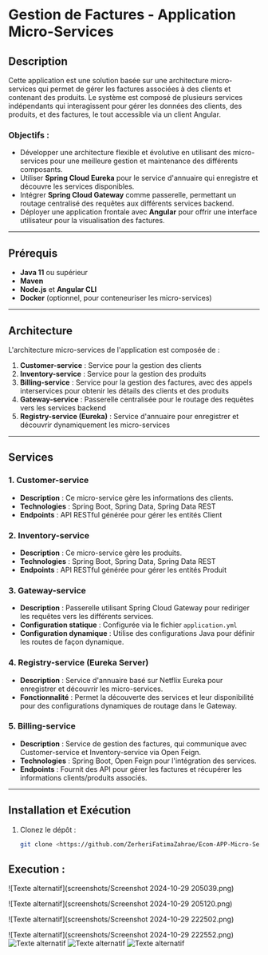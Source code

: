 # Gestion de Factures - Application Micro-Services

## Description

Cette application est une solution basée sur une architecture micro-services qui permet de gérer les factures associées à des clients et contenant des produits. Le système est composé de plusieurs services indépendants qui interagissent pour gérer les données des clients, des produits, et des factures, le tout accessible via un client Angular.

### Objectifs :
- Développer une architecture flexible et évolutive en utilisant des micro-services pour une meilleure gestion et maintenance des différents composants.
- Utiliser **Spring Cloud Eureka** pour le service d'annuaire qui enregistre et découvre les services disponibles.
- Intégrer **Spring Cloud Gateway** comme passerelle, permettant un routage centralisé des requêtes aux différents services backend.
- Déployer une application frontale avec **Angular** pour offrir une interface utilisateur pour la visualisation des factures.

---

## Prérequis

- **Java 11** ou supérieur
- **Maven**
- **Node.js** et **Angular CLI**
- **Docker** (optionnel, pour conteneuriser les micro-services)

---

## Architecture

L'architecture micro-services de l'application est composée de :

1. **Customer-service** : Service pour la gestion des clients
2. **Inventory-service** : Service pour la gestion des produits
3. **Billing-service** : Service pour la gestion des factures, avec des appels interservices pour obtenir les détails des clients et des produits
4. **Gateway-service** : Passerelle centralisée pour le routage des requêtes vers les services backend
5. **Registry-service (Eureka)** : Service d'annuaire pour enregistrer et découvrir dynamiquement les micro-services

---

## Services

### 1. Customer-service
- **Description** : Ce micro-service gère les informations des clients.
- **Technologies** : Spring Boot, Spring Data, Spring Data REST
- **Endpoints** : API RESTful générée pour gérer les entités Client

### 2. Inventory-service
- **Description** : Ce micro-service gère les produits.
- **Technologies** : Spring Boot, Spring Data, Spring Data REST
- **Endpoints** : API RESTful générée pour gérer les entités Produit

### 3. Gateway-service
- **Description** : Passerelle utilisant Spring Cloud Gateway pour rediriger les requêtes vers les différents services.
- **Configuration statique** : Configurée via le fichier `application.yml`
- **Configuration dynamique** : Utilise des configurations Java pour définir les routes de façon dynamique.

### 4. Registry-service (Eureka Server)
- **Description** : Service d'annuaire basé sur Netflix Eureka pour enregistrer et découvrir les micro-services.
- **Fonctionnalité** : Permet la découverte des services et leur disponibilité pour des configurations dynamiques de routage dans le Gateway.

### 5. Billing-service
- **Description** : Service de gestion des factures, qui communique avec Customer-service et Inventory-service via Open Feign.
- **Technologies** : Spring Boot, Open Feign pour l'intégration des services.
- **Endpoints** : Fournit des API pour gérer les factures et récupérer les informations clients/produits associés.

---

## Installation et Exécution

1. Clonez le dépôt :
   ```bash
   git clone <https://github.com/ZerheriFatimaZahrae/Ecom-APP-Micro-Services-PW2>

## Execution : 
![Texte alternatif](screenshots/Screenshot 2024-10-29 205039.png)

![Texte alternatif](screenshots/Screenshot 2024-10-29 205120.png)

![Texte alternatif](screenshots/Screenshot 2024-10-29 222502.png)

![Texte alternatif](screenshots/Screenshot 2024-10-29 222552.png)
![Texte alternatif](screenshots/img.png)
![Texte alternatif](screenshots/img_1.png)
![Texte alternatif](screenshots/img_2.png)
